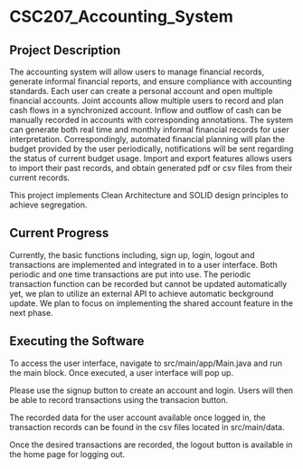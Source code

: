 # CSC207_Accounting_System
## Project Description
The accounting system will allow users to manage financial records, generate informal financial reports, and ensure compliance with accounting standards. Each user can create a personal account and open multiple financial accounts. Joint accounts allow multiple users to record and plan cash flows in a synchronized account. Inflow and outflow of cash can be manually recorded in accounts with corresponding annotations. The system can generate both real time and monthly informal financial records for user interpretation. Correspondingly, automated financial planning will plan the budget provided by the user periodically, notifications will be sent regarding the status of current budget usage. Import and export features allows users to import their past records, and obtain generated pdf or csv files from their current records.

This project implements Clean Architecture and SOLID design principles to achieve segregation.

## Current Progress
Currently, the basic functions including, sign up, login, logout and transactions are implemented and integrated in to a user interface. Both periodic and one time transactions are put into use. The periodic transaction function can be recorded but cannot be updated automatically yet, we plan to utilize an external API to achieve automatic beckground update. We plan to focus on implementing the shared account feature in the next phase.

## Executing the Software
To access the user interface, navigate to src/main/app/Main.java and run the main block. Once executed, a user interface will pop up. 

Please use the signup button to create an account and login. Users will then be able to record transactions using the transacion button.

The recorded data for the user account available once logged in, the transaction records can be found in the csv files located in src/main/data.

Once the desired transactions are recorded, the logout button is available in the home page for logging out.
